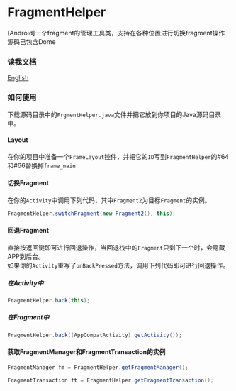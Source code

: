 # FragmentHelper
[Android]一个fragment的管理工具类，支持在各种位置进行切换fragment操作  
源码已包含Dome
### 读我文档
[English](/README-EN.md)
### 如何使用
下载源码目录中的```FrgmentHelper.java```文件并把它放到你项目的Java源码目录中。
#### Layout
在你的项目中准备一个```FrameLayout```控件，并把它的```ID```写到```FragmentHelper```的#64和#66替换掉```frame_main```
#### 切换Fragment
在你的```Activity```中调用下列代码，其中```Fragment2```为目标```Fragment```的实例。
```Java
FragmentHelper.switchFragment(new Fragment2(), this);
```
#### 回退Fragment
直接按返回键即可进行回退操作，当回退栈中的```Fragment```只剩下一个时，会隐藏APP到后台。  
如果你的```Activity```重写了```onBackPressed```方法，调用下列代码即可进行回退操作。
##### 在Activity中
```Java
FragmentHelper.back(this);
```
##### 在Fragment中
```Java
FragmentHelper.back((AppCompatActivity) getActivity());
```
#### 获取FragmentManager和FragmentTransaction的实例
```Java
FragmentManager fm = FragmentHelper.getFragmentManager();

FragmentTransaction ft = FragmentHelper.getFragmentTransaction();
```
